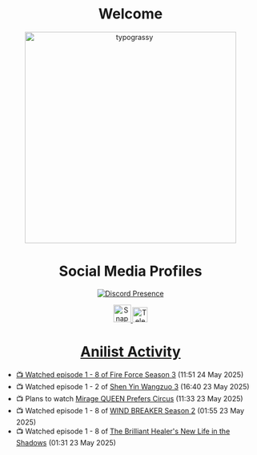 <div align="center">

# Welcome
<a href="https://github.com/kawarimidoll/typograssy">
    <img alt="typograssy" src="https://typograssy.deno.dev/api?text=%E3%82%88%E3%81%86%E3%81%93%E3%81%9D%E3%81%BF%E3%81%AA%E3%81%95%E3%82%93%20-%20Sheby--&&l0=none&l1=82d9d0&l2=027353&l3=038c4c&l4=01402e&bg=none&frame=none&speed=100&comment=" width="421.99">
</a>

</div>

<div align="center">

# Social Media Profiles

[![Discord Presence](https://lanyard.cnrad.dev/api/612532963938271232)](https://discord.com/users/612532963938271232)


<a href="https://www.snapchat.com/add/a.sheby" title="Snapchat Profile">
    <img src="https://www.freepnglogos.com/uploads/snapchat-logo-png-0.png" width="35" alt="Snapchat Logo" />


<a href="https://t.me/ASheby" title="Telegram Profile">
    <img src="https://www.freepnglogos.com/uploads/telegram-logo-png-0.png" width="30" alt="Telegram Logo" />


</div>

<div align="center">

# Anilist Activity

</div>

<!-- ANILIST_ACTIVITY:start -->

-   📺 Watched episode 1 - 8 of [Fire Force Season 3](https://anilist.co/anime/149118) (11:51 24 May 2025)
-   📺 Watched episode 1 - 2 of [Shen Yin Wangzuo 3](https://anilist.co/anime/185729) (16:40 23 May 2025)
-   📺 Plans to watch [Mirage QUEEN Prefers Circus](https://anilist.co/anime/140765) (11:33 23 May 2025)
-   📺 Watched episode 1 - 8 of [WIND BREAKER Season 2](https://anilist.co/anime/178680) (01:55 23 May 2025)
-   📺 Watched episode 1 - 8 of [The Brilliant Healer's New Life in the Shadows](https://anilist.co/anime/175872) (01:31 23 May 2025)

<!-- ANILIST_ACTIVITY:end -->
